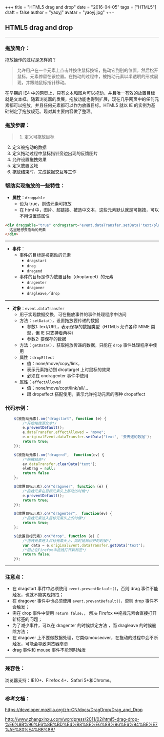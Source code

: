 +++
title = "HTML5 drag and drop"
date = "2016-04-05"
tags = ["HTML5"]
draft = false
author = "yaoyj"
avatar = "yaoyj.jpg"
+++

## HTML5 drag and drop 

*****
### 拖放简介：
拖放操作的过程是怎样的？ 
>允许用户在一个元素上点击并按住鼠标按钮，拖动它到别的位置，然后松开鼠标，元素停留在该位置。在拖动的过程中，被拖动元素以半透明的形式展现，并跟随鼠标指针移动。

在早期的 IE4 中的网页上，只有文本和图片可以拖动，并且唯一有效的放置目标就是文本框。随着浏览器的发展，拖放功能也得到扩展，现在几乎网页中的任何元素都可以拖放，并且任何元素都可以作为放置目标。HTML5 就以 IE 的实例为基础制定了拖放规范。现对其主要内容做了整理。


### 拖放步骤：
>1. 定义可拖放目标
2. 定义被拖动的数据
3. 定义拖动过程中鼠标指针旁边出现的反馈图片
4. 允许设置拖拽效果
5. 定义放置区域
6. 拖放结束时，完成数据交互等工作


### 帮助实现拖放的一些特性：

- **属性**：`draggable`
    - 设为 true，则该元素可拖放
    - 在 html 中，图片、超链接、被选中文本，这些元素默认就是可拖拽，可以不用设置该属性

``` html
<div draggable="true" ondragstart="event.dataTransfer.setData('text/plain', '这里是想要拖动的元素')">
  这里是想要拖动的元素
</div>

```
___
- **事件**：
    - 事件的目标是被拖动的元素
        - `dragstart`
        - `drag`
        - `dragend`
    - 事件的目标是作为放置目标（droptarget）的元素
        - `dragenter`
        - `dragover`
        - `dragleave`／`drop`
___
- **对象**：`event.dataTransfer`
    - 用于实现数据交换，可在拖放事件的事件处理程序中访问
    - 方法：`setData()`，设置拖放要传递的数据
        - 参数1: text/URL，表示保存的数据类型（HTML5 允许各种 MIME 类型，但 IE 只支持着两种）
        - 参数2: 要保存的数据
    - 方法：`getData()`，获取拖放传递的数据，只能在 `drop` 事件处理程序中使用
    - 属性：`dropEffect`
        - 值：none/move/copy/link，
        - 表示元素拖动到 droptarget 上时鼠标的效果
        - 必须在 ondragenter 事件中使用
    - 属性：`effectAllowed`
        - 值：none/move/copt/link/all/...
        - 跟 dropeffect 搭配使用，表示允许拖动元素的哪种 dropeffect


### 代码示例：

``` javascript
    $(被拖动元素).on("dragstart", function (e) {
        /*开始拖拽源文本*/			
        e.preventDefault();
        e.dataTransfer.effectAllowed = "move";
        e.originalEvent.dataTransfer.setData("text", '要传递的数据');
        return true;
    });

    $(被拖动元素).on("dragend",  function(ev) {
        /*拖拽结束*/
        ev.dataTransfer.clearData("text");
        eleDrag = null;
        return false
    };

    $(放置目标元素).on("dragover", function (e) {
        /*拖拽元素在目标元素头上移动的时候*/
        e.preventDefault();
        return true;
    });

    $(放置目标元素).on("dragenter",  function(ev) {
        /*拖拽元素进入目标元素头上的时候*/
        return true;
    };

    $(放置目标元素).on("drop", function (e) {               
        /*拖拽元素进入目标元素头上，同时鼠标松开的时候*/
        var	data = e.originalEvent.dataTransfer.getData("text");
        /*阻止在Firefox中拖拽打开新标签*/
        return false;
    });

```

---
### 注意点：

- 在 dragstart 事件中必须使用 `event.preventDefault()`，否则 drag 事件不能触发，也就不能实现拖拽；
- 在 dragover 事件中也必须使用 `event.preventDefault()`，否则 drop 事件不会触发；
- 需在 drop 事件中使用 ` return false; `， 解决 Firefox 中拖拽元素会直接打开新标签的问题；
- 为了减少事件，可以在 dragenter 的时候绑定方法 ，而 dragleave 的时候删除方法；
- 在 dragover 上不要做数据处理，它类似mouseover，在拖动的过程中会不断触发，可能会导致浏览器崩溃
- drag 事件和 mouse 事件不能同时触发



---
### 兼容性：
浏览器支持：IE10+、Firefox 4+、Safari 5+和Chrome。

---

### 参考文档：
https://developer.mozilla.org/zh-CN/docs/DragDrop/Drag_and_Drop

http://www.zhangxinxu.com/wordpress/2011/02/html5-drag-drop-%E6%8B%96%E6%8B%BD%E4%B8%8E%E6%8B%96%E6%94%BE%E7%AE%80%E4%BB%8B/